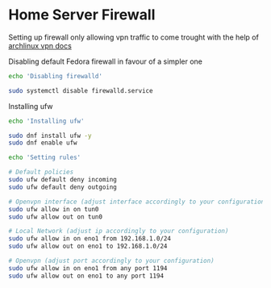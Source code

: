 # Home Server Firewall

Setting up firewall only allowing vpn traffic to come trought with the help of
[archlinux vpn docs](https://wiki.archlinux.org/index.php/OpenVPN#Firewall_configuration)

Disabling default Fedora firewall in favour of a simpler one

```sh
echo 'Disabling firewalld'

sudo systemctl disable firewalld.service
```

Installing ufw
```sh
echo 'Installing ufw'

sudo dnf install ufw -y
sudo dnf enable ufw
```

```sh
echo 'Setting rules'

# Default policies
sudo ufw default deny incoming
sudo ufw default deny outgoing

# Openvpn interface (adjust interface accordingly to your configuration)
sudo ufw allow in on tun0
sudo ufw allow out on tun0

# Local Network (adjust ip accordingly to your configuration)
sudo ufw allow in on eno1 from 192.168.1.0/24
sudo ufw allow out on eno1 to 192.168.1.0/24

# Openvpn (adjust port accordingly to your configuration)
sudo ufw allow in on eno1 from any port 1194
sudo ufw allow out on eno1 to any port 1194
```

